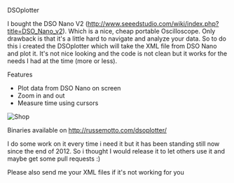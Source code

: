 DSOplotter

I bought the DSO Nano V2 (http://www.seeedstudio.com/wiki/index.php?title=DSO_Nano_v2). Which is a nice, cheap portable Oscilloscope. Only drawback is that it's a little hard to navigate and analyze your data. So to do this i created the DSOplotter which will take the XML file from DSO Nano and plot it. It's not nice looking and the code is not clean but it works for the needs I had at the time (more or less).

Features
* Plot data from DSO Nano on screen
* Zoom in and out
* Measure time using cursors

![Shop](https://raw.github.com/geir54/DSOplotter/master/screenshot.png)

Binaries available on http://russemotto.com/dsoplotter/

I do some work on it every time i need it but it has been standing still now since the end of 2012. So i thought I would release it to let others use it and maybe get some pull requests :)

Please also send me your XML files if it's not working for you
